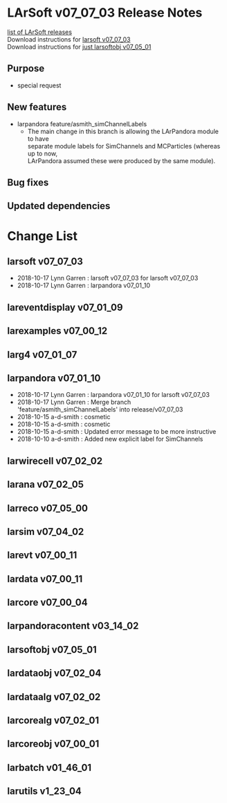 # LArSoft v07_07_03 Release Notes



[list of LArSoft releases](LArSoft_release_list)  
Download instructions for [larsoft v07_07_03](http://scisoft.fnal.gov/scisoft/bundles/larsoft/v07_07_03/larsoft-v07_07_03.html)  
Download instructions for [just larsoftobj v07_05_01](http://scisoft.fnal.gov/scisoft/bundles/larsoftobj/v07_05_01/larsoftobj-v07_05_01.html)

## Purpose

-   special request

## New features

-   larpandora feature/asmith_simChannelLabels
    -   The main change in this branch is allowing the LArPandora module to have  
        separate module labels for SimChannels and MCParticles (whereas up to now,  
        LArPandora assumed these were produced by the same module).

## Bug fixes

## Updated dependencies

# Change List

## larsoft v07_07_03

-   2018-10-17 Lynn Garren : larsoft v07_07_03 for larsoft v07_07_03
-   2018-10-17 Lynn Garren : larpandora v07_01_10

## lareventdisplay v07_01_09

## larexamples v07_00_12

## larg4 v07_01_07

## larpandora v07_01_10

-   2018-10-17 Lynn Garren : larpandora v07_01_10 for larsoft v07_07_03
-   2018-10-17 Lynn Garren : Merge branch 'feature/asmith_simChannelLabels' into release/v07_07_03
-   2018-10-15 a-d-smith : cosmetic
-   2018-10-15 a-d-smith : cosmetic
-   2018-10-15 a-d-smith : Updated error message to be more instructive
-   2018-10-10 a-d-smith : Added new explicit label for SimChannels

## larwirecell v07_02_02

## larana v07_02_05

## larreco v07_05_00

## larsim v07_04_02

## larevt v07_00_11

## lardata v07_00_11

## larcore v07_00_04

## larpandoracontent v03_14_02

## larsoftobj v07_05_01

## lardataobj v07_02_04

## lardataalg v07_02_02

## larcorealg v07_02_01

## larcoreobj v07_00_01

## larbatch v01_46_01

## larutils v1_23_04
